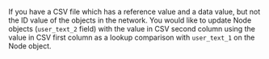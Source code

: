 If you have a CSV file which has a reference value and a data value, but not the ID value of the objects in the network.
You would like to update Node objects (`user_text_2` field) with the value in CSV second column using the value in CSV first column as a lookup comparison with `user_text_1` on the Node object.